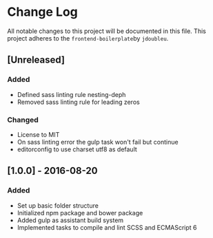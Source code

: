 # Change Log
All notable changes to this project will be documented in this file.
This project adheres to the `frontend-boilerplate`by `jdoubleu`.

## [Unreleased]
### Added
- Defined sass linting rule nesting-deph
- Removed sass linting rule for leading zeros

### Changed
- License to MIT
- On sass linting error the gulp task won't fail but continue
- editorconfig to use charset utf8 as default

## [1.0.0] - 2016-08-20
### Added
- Set up basic folder structure
- Initialized npm package and bower package
- Added gulp as assistant build system
- Implemented tasks to compile and lint SCSS and ECMAScript 6